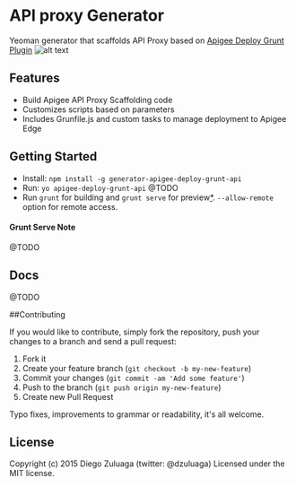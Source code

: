 API proxy Generator
=====

Yeoman generator that scaffolds API Proxy based on [Apigee Deploy Grunt Plugin](https://github.com/apigeecs/apigee-deploy-grunt-plugin)
![alt text](https://www.dropbox.com/s/d77nwm3x9h0wj74/1__yo_apigee-deploy-grunt-api__node_.png?dl=1 "yo apigee-deploy-grunt-api")

## Features

* Build Apigee API Proxy Scaffolding code
* Customizes scripts based on parameters
* Includes Grunfile.js and custom tasks to manage deployment to Apigee Edge

## Getting Started

- Install: `npm install -g generator-apigee-deploy-grunt-api`
- Run: `yo apigee-deploy-grunt-api`
@TODO
- Run `grunt` for building and `grunt serve` for preview[\*](#grunt-serve-note). `--allow-remote` option for remote access.


#### Grunt Serve Note

@TODO

## Docs

@TODO

##Contributing

If you would like to contribute, simply fork the repository, push your changes to a branch and send a pull request:

1. Fork it
2. Create your feature branch (`git checkout -b my-new-feature`)
3. Commit your changes (`git commit -am 'Add some feature'`)
4. Push to the branch (`git push origin my-new-feature`)
5. Create new Pull Request

Typo fixes, improvements to grammar or readability, it's all welcome.

## License

Copyright (c) 2015 Diego Zuluaga (twitter: @dzuluaga)
Licensed under the MIT license.
